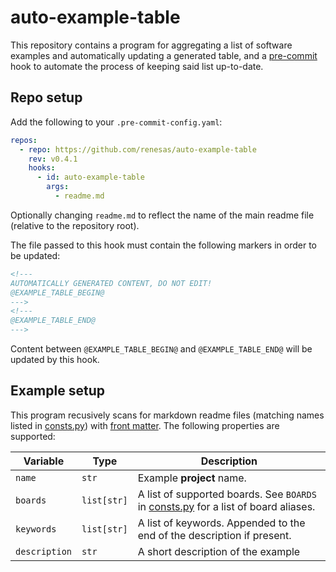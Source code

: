 # auto-example-table

This repository contains a program for aggregating a list of software examples
and automatically updating a generated table, and a [pre-commit][precommit]
hook to automate the process of keeping said list up-to-date.

[precommit]: https://pre-commit.com

## Repo setup

Add the following to your `.pre-commit-config.yaml`:

```yaml
repos:
  - repo: https://github.com/renesas/auto-example-table
    rev: v0.4.1
    hooks:
      - id: auto-example-table
        args:
          - readme.md
```

Optionally changing `readme.md` to reflect the name of the main readme file
(relative to the repository root).

The file passed to this hook must contain the following markers in order to be
updated:

```html
<!---
AUTOMATICALLY GENERATED CONTENT, DO NOT EDIT!
@EXAMPLE_TABLE_BEGIN@
--->
<!---
@EXAMPLE_TABLE_END@
--->
```

Content between `@EXAMPLE_TABLE_BEGIN@` and `@EXAMPLE_TABLE_END@` will be
updated by this hook.

## Example setup

This program recusively scans for markdown readme files (matching names listed
in [consts.py][consts]) with [front matter][frontmatter].
The following properties are supported:

|Variable|Type|Description|
|-|-|-|
|`name`|`str`|Example **project** name.|
|`boards`|`list[str]`|A list of supported boards. See `BOARDS` in [consts.py][consts] for a list of board aliases.|
|`keywords`|`list[str]`|A list of keywords. Appended to the end of the description if present.|
|`description`|`str`|A short description of the example|

[frontmatter]: https://jekyllrb.com/docs/front-matter
[consts]: auto_example_table/consts.py

